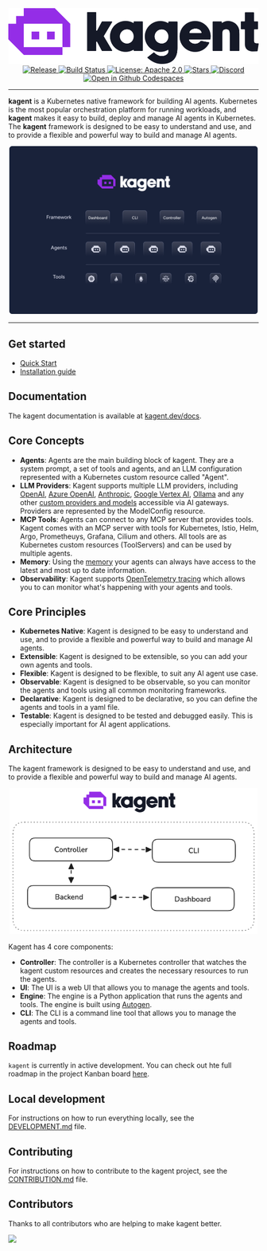 <div align="center">
  <picture>
    <source media="(prefers-color-scheme: dark)" srcset="https://raw.githubusercontent.com/kagent-dev/kagent/main/img/icon-dark.svg" alt="kagent" width="400">
    <source media="(prefers-color-scheme: light)" srcset="https://raw.githubusercontent.com/kagent-dev/kagent/main/img/icon-light.svg" alt="kagent" width="400">
    <img alt="kagent" src="https://raw.githubusercontent.com/kagent-dev/kagent/main/img/icon-light.svg">
  </picture>
  <div>
    <a href="https://github.com/kagent-dev/kagent/releases">
      <img src="https://img.shields.io/github/v/release/kagent-dev/kagent?style=flat&label=Latest%20version" alt="Release">
    </a>
    <a href="https://github.com/kagent-dev/kagent/actions/workflows/ci.yaml">
      <img src="https://github.com/kagent-dev/kagent/actions/workflows/ci.yaml/badge.svg" alt="Build Status" height="20">
    </a>
      <a href="https://opensource.org/licenses/Apache-2.0">
      <img src="https://img.shields.io/badge/License-Apache2.0-brightgreen.svg?style=flat" alt="License: Apache 2.0">
    </a>
    <a href="https://github.com/kagent-dev/kagent">
      <img src="https://img.shields.io/github/stars/kagent-dev/kagent.svg?style=flat&logo=github&label=Stars" alt="Stars">
    </a>
     <a href="https://discord.gg/Fu3k65f2k3">
      <img src="https://img.shields.io/discord/1346225185166065826?style=flat&label=Join%20Discord&color=6D28D9" alt="Discord">
    </a>
    <a href='https://codespaces.new/kagent-dev/kagent'>
      <img src='https://github.com/codespaces/badge.svg' alt='Open in Github Codespaces' style='max-width: 100%;' height="20">
    </a>
  </div>
</div>

---

**kagent** is a Kubernetes native framework for building AI agents. Kubernetes is the most popular orchestration platform for running workloads, and **kagent** makes it easy to build, deploy and manage AI agents in Kubernetes. The **kagent** framework is designed to be easy to understand and use, and to provide a flexible and powerful way to build and manage AI agents.

<div align="center">
  <img src="img/hero.png" alt="Autogen Framework" width="500">
</div>

---

## Get started

- [Quick Start](https://kagent.dev/docs/getting-started/quickstart)
- [Installation guide](https://kagent.dev/docs/introduction/installation)


## Documentation

The kagent documentation is available at [kagent.dev/docs](https://kagent.dev/docs).

## Core Concepts

- **Agents**: Agents are the main building block of kagent. They are a system prompt, a set of tools and agents, and an LLM configuration represented with a Kubernetes custom resource called "Agent". 
- **LLM Providers**: Kagent supports multiple LLM providers, including [OpenAI](https://kagent.dev/docs/supported-providers/openai), [Azure OpenAI](https://kagent.dev/docs/supported-providers/azure-openai), [Anthropic](https://kagent.dev/docs/supported-providers/anthropic), [Google Vertex AI](https://kagent.dev/docs/supported-providers/google-vertexai), [Ollama](https://kagent.dev/docs/supported-providers/ollama) and any other [custom providers and models](https://kagent.dev/docs/supported-providers/custom-models) accessible via AI gateways. Providers are represented by the ModelConfig resource.
- **MCP Tools**: Agents can connect to any MCP server that provides tools. Kagent comes with an MCP server with tools for Kubernetes, Istio, Helm, Argo, Prometheuys, Grafana,  Cilium and others. All tools are as Kubernetes custom resources (ToolServers) and can be used by multiple agents.
- **Memory**: Using the [memory](https://kagent.dev/docs/concepts/memory) your agents can always have access to the latest and most up to date information.
- **Observability**: Kagent supports [OpenTelemetry tracing](https://kagent.dev/docs/getting-started/tracing) which allows you to can monitor what's happening with your agents and tools. 

## Core Principles

- **Kubernetes Native**: Kagent is designed to be easy to understand and use, and to provide a flexible and powerful way to build and manage AI agents.
- **Extensible**: Kagent is designed to be extensible, so you can add your own agents and tools.
- **Flexible**: Kagent is designed to be flexible, to suit any AI agent use case.
- **Observable**: Kagent is designed to be observable, so you can monitor the agents and tools using all common monitoring frameworks.
- **Declarative**: Kagent is designed to be declarative, so you can define the agents and tools in a yaml file.
- **Testable**: Kagent is designed to be tested and debugged easily. This is especially important for AI agent applications.

## Architecture

The kagent framework is designed to be easy to understand and use, and to provide a flexible and powerful way to build and manage AI agents.

<div align="center">
  <img src="img/arch.png" alt="Autogen Framework" width="500">
</div>

Kagent has 4 core components:

- **Controller**: The controller is a Kubernetes controller that watches the kagent custom resources and creates the necessary resources to run the agents.
- **UI**: The UI is a web UI that allows you to manage the agents and tools.
- **Engine**: The engine is a Python application that runs the agents and tools. The engine is built using [Autogen](https://github.com/microsoft/autogen).
- **CLI**: The CLI is a command line tool that allows you to manage the agents and tools.

## Roadmap

`kagent` is currently in active development. You can check out hte full roadmap in the project Kanban board [here](https://github.com/orgs/kagent-dev/projects/3).

## Local development

For instructions on how to run everything locally, see the [DEVELOPMENT.md](DEVELOPMENT.md) file.

## Contributing

For instructions on how to contribute to the kagent project, see the [CONTRIBUTION.md](CONTRIBUTION.md) file.

## Contributors

Thanks to all contributors who are helping to make kagent better.

<a href="https://github.com/kagent-dev/kagent/graphs/contributors">
  <img src="https://contrib.rocks/image?repo=kagent-dev/kagent" />
</a>
